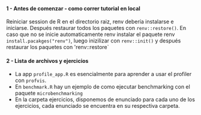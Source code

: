 #### 1 - Antes de comenzar - como correr tutorial en local

Reiniciar session de R en el directorio raiz, renv debería instalarse e iniciarse. 
Después restaurar todos los paquetes con `renv::restore()`.
En caso que no se inicie automaticamente renv 
instalar el paquete renv `install.pacakges("renv")`, 
luego inizilizar con `renv::init()` y después restaurar los paquetes con 'renv::restore`

#### 2 - Lista de archivos y ejercicios

 * La app `profile_app.R` es esencialmente para aprender a usar el profiler con `profvis`.
 * En `benchmark.R` hay un ejemplo de como ejecutar benchmarking con el paquete `microbenchmarking`
 * En la carpeta ejercicios, disponemos de enunciado para cada uno de los ejercicios, cada enunciado se encuentra en su respectiva carpeta.
 
